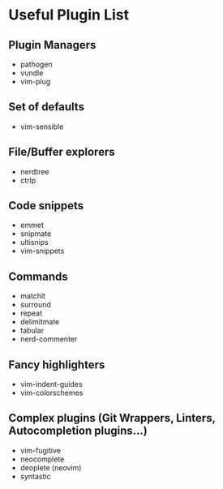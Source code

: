 # Useful Plugin List

## Plugin Managers
- pathogen
- vundle
- vim-plug

## Set of defaults
- vim-sensible

## File/Buffer explorers
- nerdtree
- ctrlp

## Code snippets
- emmet
- snipmate
- ultisnips
- vim-snippets

## Commands
- matchit
- surround
- repeat
- delimitmate
- tabular
- nerd-commenter

## Fancy highlighters
- vim-indent-guides
- vim-colorschemes

## Complex plugins (Git Wrappers, Linters, Autocompletion plugins...)

- vim-fugitive
- neocomplete
- deoplete (neovim)
- syntastic

